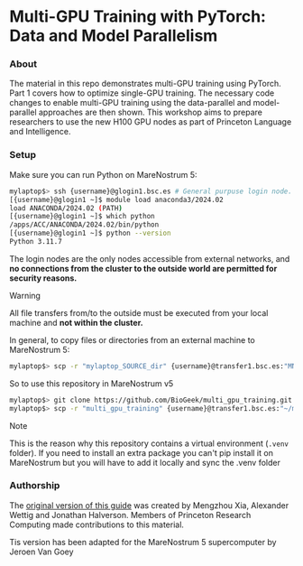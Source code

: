 # Multi-GPU Training with PyTorch: Data and Model Parallelism

### About
The material in this repo demonstrates multi-GPU training using PyTorch. Part 1 covers how to optimize single-GPU training. The necessary code changes to enable multi-GPU training using the data-parallel and model-parallel approaches are then shown. This workshop aims to prepare researchers to use the new H100 GPU nodes as part of Princeton Language and Intelligence.

### Setup

Make sure you can run Python on MareNostrum 5:

```bash
mylaptop$> ssh {username}@glogin1.bsc.es # General purpuse login node. use `alogin1.bsc.es` for the GPU login node
[{username}@glogin1 ~]$ module load anaconda3/2024.02
load ANACONDA/2024.02 (PATH)
[{username}@glogin1 ~]$ which python
/apps/ACC/ANACONDA/2024.02/bin/python
[{username}@glogin1 ~]$ python --version
Python 3.11.7
```

The login nodes are the only nodes accessible from external networks, and **no connections from the cluster to the outside world are permitted for security reasons.**

> [!WARNING] 
> All file transfers from/to the outside must be executed from your local machine and **not within the cluster.**

In general, to copy files or directories from an external machine to MareNostrum 5:

```bash
mylaptop$> scp -r "mylaptop_SOURCE_dir" {username}@transfer1.bsc.es:"MN5_DEST_dir"
```

So to use this repository in MareNostrum v5

```bash
mylaptop$> git clone https://github.com/BioGeek/multi_gpu_training.git
mylaptop$> scp -r "multi_gpu_training" {username}@transfer1.bsc.es:"~/multi_gpu_training" #TODO use rsync instead?
```

> [!NOTE]  
> This is the reason why this repository contains a virtual environment (`.venv` folder). If you need to install
> an extra package you can't pip install it on MareNostrum but you will have to add it locally and sync the .venv folder

### Authorship

The [original version of this guide](https://github.com/PrincetonUniversity/multi_gpu_training) was created by Mengzhou Xia, Alexander Wettig and Jonathan Halverson. Members of Princeton Research Computing made contributions to this material.

Tis version has been adapted for the MareNostrum 5 supercomputer by Jeroen Van Goey
